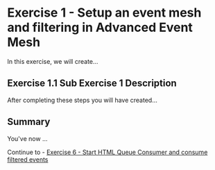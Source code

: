 # Exercise 1 - Setup an event mesh and filtering in Advanced Event Mesh

In this exercise, we will create...

## Exercise 1.1 Sub Exercise 1 Description

After completing these steps you will have created...


## Summary

You've now ...

Continue to - [Exercise 6 - Start HTML Queue Consumer and consume filtered events](../ex6/README.md)


